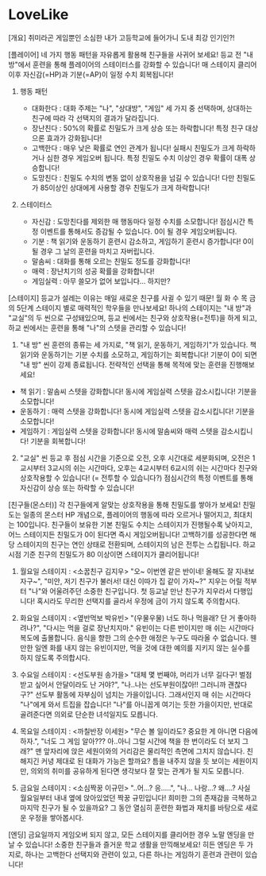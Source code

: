 # LoveLike

[개요]
취미라곤 게임뿐인 소심한 내가 고등학교에 들어가니 도내 최강 인기인?!

[플레이어]
네 가지 행동 패턴을 자유롭게 활용해 친구들을 사귀어 보세요!
등교 전 "내 방"에서 훈련을 통해 플레이어의 스테이터스를 강화할 수 있습니다!
매 스테이지 클리어 이후 자신감(=HP)과 기분(=AP)이 일정 수치 회복됩니다!

1. 행동 패턴

   - 대화한다 : 대화 주제는 "나", "상대방", "게임" 세 가지 중 선택하며, 상대하는 친구에 따라 각 선택지의 결과가 달라집니다.
   - 장난친다 : 50%의 확률로 친밀도가 크게 상승 또는 하락합니다! 특정 친구 대상으론 효과가 강화됩니다!
   - 고백한다 : 매우 낮은 확률로 연인 관계가 됩니다! 실패시 친밀도가 크게 하락하거나 심한 경우 게임오버 됩니다. 특정 친밀도 수치 이상인 경우 확률이 대폭 상승합니다!
   - 도망친다 : 친밀도 수치의 변동 없이 상호작용을 넘길 수 있습니다! 다만 친밀도가 85이상인 상대에게 사용할 경우 친밀도가 크게 하락합니다!

2. 스테이터스
   - 자신감 : 도망친다를 제외한 매 행동마다 일정 수치를 소모합니다! 점심시간 특정 이벤트를 통해서도 증감될 수 있습니다. 0이 될 경우 게임오버됩니다.
   - 기분 : 책 읽기와 운동하기 훈련시 감소하고, 게임하기 훈련시 증가합니다! 0이 될 경우 그 날의 훈련을 마치고 자버립니다.
   - 말솜씨 : 대화를 통해 오르는 친밀도 정도를 강화합니다!
   - 매력 : 장난치기의 성공 확률을 강화합니다!
   - 게임실력 : 아무 쓸모가 없어 보입니다... 하지만?

[스테이지]
등교가 설레는 이유는 매일 새로운 친구를 사귈 수 있기 때문!
월 화 수 목 금의 5단계 스테이지 별로 매력적인 학우들을 만나보세요!
하나의 스테이지는 "내 방"과 "교실"의 두 씬으로 구성돼있으며,
등교 씬에서는 친구와 상호작용(=전투)을 하게 되고,
하교 씬에서는 훈련을 통해 "나"의 스텟을 관리할 수 있습니다!

1. "내 방" 씬
   훈련의 종류는 세 가지로, "책 읽기, 운동하기, 게임하기"가 있습니다.
   책 읽기와 운동하기는 기분 수치를 소모하고, 게임하기는 회복합니다! 기분이 0이 되면 "내 방" 씬이 강제 종료됩니다.
   전략적인 선택을 통해 목적에 맞는 훈련을 진행해보세요!

- 책 읽기 : 말솜씨 스텟을 강화합니다! 동시에 게임실력 스텟을 감소시킵니다! 기분을 소모합니다!
- 운동하기 : 매력 스텟을 강화합니다! 동시에 게임실력 스텟을 감소시킵니다! 기분을 소모합니다!
- 게임하기 : 게임실력 스텟을 강화합니다! 동시에 말솜씨와 매력 스텟을 감소시킵니다! 기분을 회복합니다!

2. "교실" 씬
   등교 후 점심 시간을 기준으로 오전, 오후 시간대로 세분화되며,
   오전은 1교시부터 3교시의 쉬는 시간마다, 오후는 4교시부터 6교시의 쉬는 시간마다
   친구와 상호작용할 수 있습니다! (= 전투할 수 있습니다?)
   점심시간의 특정 이벤트를 통해 자신감이 상승 또는 하락할 수 있습니다!

[친구들(몬스터)]
각 친구들에게 알맞는 상호작용을 통해 친밀도를 쌓아가 보세요!
친밀도는 일종의 몬스터 HP 개념으로, 플레이어의 행동에 따라 오르거나 떨어지고, 최대치는 100입니다.
친구들이 보유한 기본 친밀도 수치는 스테이지가 진행될수록 낮아지고, 어느 스테이지든 친밀도가 0이 된다면 즉시 게임오버됩니다!
고백하기를 성공한다면 해당 스테이지의 친구는 연인 상태로 전환되며, 스테이지의 남은 전투는 스킵됩니다.
하교 시점 기준 친구의 친밀도가 80 이상이면 스테이지가 클리어됩니다!

1. 월요일 스테이지 : <소꿉친구 김지우>
   "오~ 이번엔 같은 반이네! 올해도 잘 지내보자구~", "미안, 저기 친구가 불러서! 대신 이따가 집 같이 가자~?"
   지우는 어릴 적부터 "나"와 어울려주던 소중한 친구입니다. 첫 등교날 만난 친구가 지우라서 다행입니다!
   혹시라도 무리한 선택지를 골라서 우정에 금이 가지 않도록 주의합시다.

2. 화요일 스테이지 : <옆반먹보 박유빈>
   "(우물우물) 너도 하나 먹을래? 단 거 좋아하려나?", "다시는 먹을 걸로 장난치지마."
   유빈이는 다른 반이지만 매 쉬는 시간마다 복도에 출몰합니다. 음식을 향한 그의 순수한 애정은 누구도 따라올 수 없습니다.
   웬만한 일엔 화를 내지 않는 유빈이지만, 먹을 것에 대한 예의를 지키지 않는 실수를 하지 않도록 주의합시다.

3. 수요일 스테이지 : <선도부원 송가을>
   "대체 몇 번째야, 머리가 너무 길다구! 벌점 받고 싶어서 안달이라도 난 거야?", "나..나는 선도부원이잖아!! 그러니까 괜찮다구?"
   선도부 활동에 자부심이 넘치는 가을이입니다. 그래서인지 매 쉬는 시간마다 "나"에게 와서 트집을 잡습니다!
   "나"를 아니꼽게 여기는 듯한 가을이지만, 반대로 골려준다면 의외로 단순한 녀석일지도 모릅니다.

4. 목요일 스테이지 : <까칠반장 이세원>
   "무슨 볼 일이라도? 중요한 게 아니면 다음에 하자.", "너도 그 게임 알아??? 아..아니 그럴 시간에 책을 한 번이라도 더 보지 그래?"
   맨 앞자리에 앉은 세원이와의 거리감은 물리적인 측면에 그치지 않습니다. 친해지긴 커녕 제대로 된 대화가 가능은 할까요?
   틈을 내주지 않을 듯 보이는 세원이지만, 의외의 취미를 공유하게 된다면 생각보다 잘 맞는 관계가 될 지도 모릅니다.

5. 금요일 스테이지 : <소심짝꿍 이규민>
   "..어...? 응.....", "나... 나랑...? 왜....?
   사실 월요일부터 내내 옆에 앉아있었던 짝꿍 규민입니다! 희미한 그의 존재감을 극복하고 마지막 친구가 될 수 있을까요?
   그 동안 열심히 훈련한 화법과 재치를 바탕으로 새로운 우정을 쌓아봅시다.

[엔딩]
금요일까지 게임오버 되지 않고, 모든 스테이지를 클리어한 경우 노말 엔딩을 만날 수 있습니다!
소중한 친구들과 즐거운 학교 생활을 만끽해보세요!
히든 엔딩은 두 가지로, 하나는 고백한다 선택지와 관련이 있고, 다른 하나는 게임하기 훈련과 관련이 있습니다!
